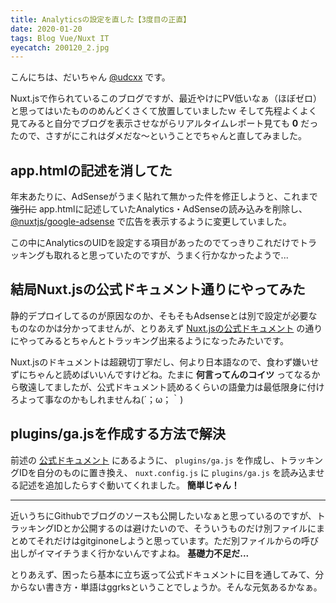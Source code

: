 ```yaml
---
title: Analyticsの設定を直した【3度目の正直】
date: 2020-01-20
tags: Blog Vue/Nuxt IT
eyecatch: 200120_2.jpg
---
```


こんにちは、だいちゃん [@udcxx](https://twitter.com/udc_xx) です。

Nuxt.jsで作られているこのブログですが、最近やけにPV低いなぁ（ほぼゼロ）と思ってはいたもののめんどくさくて放置していましたｗ
そして先程よくよく見てみると自分でブログを表示させながらリアルタイムレポート見ても **0** だったので、さすがにこれはダメだな〜ということでちゃんと直してみました。

## app.htmlの記述を消してた

年末あたりに、AdSenseがうまく貼れて無かった件を修正しようと、これまで ~~強引に~~ app.htmlに記述していたAnalytics・AdSenseの読み込みを削除し、 [@nuxtjs/google-adsense](https://www.npmjs.com/package/@nuxtjs/google-adsense) で広告を表示するように変更していました。

この中にAnalyticsのUIDを設定する項目があったのでてっきりこれだけでトラッキングも取れると思っていたのですが、うまく行かなかったようで...

## 結局Nuxt.jsの公式ドキュメント通りにやってみた

静的デプロイしてるのが原因なのか、そもそもAdsenseとは別で設定が必要なものなのかは分かってませんが、とりあえず [Nuxt.jsの公式ドキュメント](https://ja.nuxtjs.org/faq/google-analytics/) の通りにやってみるとちゃんとトラッキング出来るようになったみたいです。

Nuxt.jsのドキュメントは超親切丁寧だし、何より日本語なので、食わず嫌いせずにちゃんと読めばいいんですけどね。たまに **何言ってんのコイツ** ってなるから敬遠してましたが、公式ドキュメント読めるくらいの語彙力は最低限身に付けろよって事なのかもしれませんね(´；ω；｀)

## plugins/ga.jsを作成する方法で解決

前述の [公式ドキュメント](https://ja.nuxtjs.org/faq/google-analytics/) にあるように、 `plugins/ga.js` を作成し、トラッキングIDを自分のものに置き換え、 `nuxt.config.js` に `plugins/ga.js` を読み込ませる記述を追加したらすぐ動いてくれました。 **簡単じゃん！**

---

近いうちにGithubでブログのソースも公開したいなぁと思っているのですが、トラッキングIDとか公開するのは避けたいので、そういうものだけ別ファイルにまとめてそれだけはgitginoneしようと思っています。ただ別ファイルからの呼び出しがイマイチうまく行かないんですよね。 **基礎力不足だ...**

とりあえず、困ったら基本に立ち返って公式ドキュメントに目を通してみて、分からない書き方・単語はggrksということでしょうか。そんな元気あるかなぁ。
